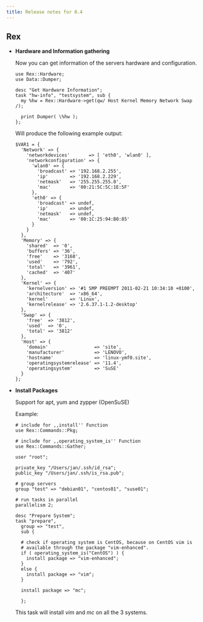 ```yaml
---
title: Release notes for 0.4
---
```


## Rex

-   **Hardware and Information gathering**

    Now you can get information of the servers hardware and configuration.

        use Rex::Hardware;
        use Data::Dumper;

        desc "Get Hardware Information";
        task "hw-info", "testsystem", sub {
          my %hw = Rex::Hardware->get(qw/ Host Kernel Memory Network Swap /);

          print Dumper( \%hw );
        };

    Will produce the following example output:

        $VAR1 = {
          'Network' => {
            'networkdevices'       => [ 'eth0', 'wlan0' ],
            'networkconfiguration' => {
              'wlan0' => {
                'broadcast' => '192.168.2.255',
                'ip'        => '192.168.2.229',
                'netmask'   => '255.255.255.0',
                'mac'       => '00:21:5C:5C:1E:5F'
              },
              'eth0' => {
                'broadcast' => undef,
                'ip'        => undef,
                'netmask'   => undef,
                'mac'       => '00:1C:25:94:B0:85'
              }
            }
          },
          'Memory' => {
            'shared'  => '0',
            'buffers' => '36',
            'free'    => '3168',
            'used'    => '792',
            'total'   => '3961',
            'cached'  => '407'
          },
          'Kernel' => {
            'kernelversion' => '#1 SMP PREEMPT 2011-02-21 10:34:10 +0100',
            'architecture'  => 'x86_64',
            'kernel'        => 'Linux',
            'kernelrelease' => '2.6.37.1-1.2-desktop'
          },
          'Swap' => {
            'free'  => '3812',
            'used'  => '0',
            'total' => '3812'
          },
          'Host' => {
            'domain'                 => 'site',
            'manufacturer'           => 'LENOVO',
            'hostname'               => 'linux-ymf0.site',
            'operatingsystemrelease' => '11.4',
            'operatingsystem'        => 'SuSE'
          }
        };

-   **Install Packages**

    Support for apt, yum and zypper (OpenSuSE)

    Example:

        # include for ,,install'' Function
        use Rex::Commands::Pkg;

        # include for ,,operating_system_is'' Function
        use Rex::Commands::Gather;

        user "root";

        private_key "/Users/jan/.ssh/id_rsa";
        public_key "/Users/jan/.ssh/is_rsa.pub";

        # group servers
        group "test" => "debian01", "centos01", "suse01";

        # run tasks in parallel
        parallelism 2;

        desc "Prepare System";
        task "prepare",
          group => "test",
          sub {

          # check if operating system is CentOS, because on CentOS vim is
          # available through the package "vim-enhanced".
          if ( operating_system_is("CentOS") ) {
            install package => "vim-enhanced";
          }
          else {
            install package => "vim";
          }

          install package => "mc";

          };

    This task will install *vim* and *mc* on all the 3 systems.


